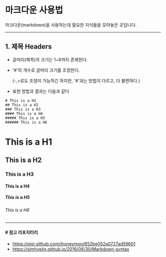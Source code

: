 # 마크다운 사용법
마크다운(markdown)을 사용하는데 필요한 지식들을 모아놓은 곳입니다.


***
## 1. 제목 Headers
- 글머리(제목)의 크기는 1~6까지 존재한다.
- '#'의 개수로 글머리 크기를 조정한다.

	(-,=로도 조정이 가능하긴 하지만, '#'과는 방법이 다르고, 더 불편하다.)
- 표현 방법과 결과는 다음과 같다
```
# This is a H1
## This is a H2
### This is a H3
#### This is a H4
##### This is a H5
###### This is a H6
```
# This is a H1
## This is a H2
### This is a H3
#### This is a H4
##### This is a H5
###### This is a H6


***
#### # 참고 리포지터리
- https://gist.github.com/ihoneymon/652be052a0727ad59601 
- https://simhyejin.github.io/2016/06/30/Markdown-syntax
